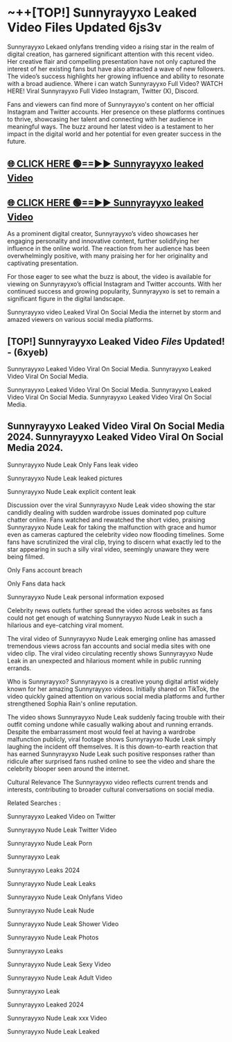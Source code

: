 # ~++[TOP!] Sunnyrayyxo Leaked Video Files Updated 6js3v

 Sunnyrayyxo Lekaed onlyfans trending video a rising star in the realm of digital creation, has garnered significant attention with this recent video. Her creative flair and compelling presentation have not only captured the interest of her existing fans but have also attracted a wave of new followers. The video’s success highlights her growing influence and ability to resonate with a broad audience.
Where i can watch  Sunnyrayyxo Full Video? WATCH HERE! Viral  Sunnyrayyxo Full Video Instagram, Twitter (X), Discord.


Fans and viewers can find more of  Sunnyrayyxo's content on her official Instagram and Twitter accounts. Her presence on these platforms continues to thrive, showcasing her talent and connecting with her audience in meaningful ways. The buzz around her latest video is a testament to her impact in the digital world and her potential for even greater success in the future.


## [🌐 CLICK HERE 🟢==►►  Sunnyrayyxo leaked Video ](https://onlyclips.site?title=Sunnyrayyxo&ref=git)

## [🌐 CLICK HERE 🟢==►►  Sunnyrayyxo leaked Video ](https://onlyclips.site?title=Sunnyrayyxo&ref=git)


As a prominent digital creator,  Sunnyrayyxo’s video showcases her engaging personality and innovative content, further solidifying her influence in the online world. The reaction from her audience has been overwhelmingly positive, with many praising her for her originality and captivating presentation.

For those eager to see what the buzz is about, the video is available for viewing on  Sunnyrayyxo’s official Instagram and Twitter accounts. With her continued success and growing popularity,  Sunnyrayyxo is set to remain a significant figure in the digital landscape.


  Sunnyrayyxo video Leaked Viral On Social Media the internet by storm and amazed viewers on various social media platforms.


## [TOP!]  Sunnyrayyxo Leaked Video *Files* Updated! - (6xyeb) 

 Sunnyrayyxo Leaked Video Viral On Social Media. Sunnyrayyxo Leaked Video Viral On Social Media.

 Sunnyrayyxo Leaked Video Viral On Social Media. Sunnyrayyxo Leaked Video Viral On Social Media. Sunnyrayyxo Leaked Video Viral On Social Media.


##  Sunnyrayyxo Leaked Video Viral On Social Media 2024. Sunnyrayyxo Leaked Video Viral On Social Media 2024.
 Sunnyrayyxo Nude Leak Only Fans leak video

 Sunnyrayyxo Nude Leak leaked pictures

 Sunnyrayyxo Nude Leak explicit content leak

Discussion over the viral  Sunnyrayyxo Nude Leak video showing the star candidly dealing with sudden wardrobe issues dominated pop culture chatter online. Fans watched and rewatched the short video, praising  Sunnyrayyxo Nude Leak for taking the malfunction with grace and humor even as cameras captured the celebrity video now flooding timelines. Some fans have scrutinized the viral clip, trying to discern what exactly led to the star appearing in such a silly viral video, seemingly unaware they were being filmed.


Only Fans account breach

Only Fans data hack

 Sunnyrayyxo Nude Leak personal information exposed

Celebrity news outlets further spread the video across websites as fans could not get enough of watching  Sunnyrayyxo Nude Leak in such a hilarious and eye-catching viral moment.


The viral video of  Sunnyrayyxo Nude Leak emerging online has amassed tremendous views across fan accounts and social media sites with one video clip. The viral video circulating recently shows  Sunnyrayyxo Nude Leak in an unexpected and hilarious moment while in public running errands.


Who is  Sunnyrayyxo?  Sunnyrayyxo is a creative young digital artist widely known for her amazing  Sunnyrayyxo videos. Initially shared on TikTok, the video quickly gained attention on various social media platforms and further strengthened Sophia Rain's online reputation.

The video shows  Sunnyrayyxo Nude Leak suddenly facing trouble with their outfit coming undone while casually walking about and running errands. Despite the embarrassment most would feel at having a wardrobe malfunction publicly, viral footage shows  Sunnyrayyxo Nude Leak simply laughing the incident off themselves. It is this down-to-earth reaction that has earned  Sunnyrayyxo Nude Leak such positive responses rather than ridicule after surprised fans rushed online to see the video and share the celebrity blooper seen around the internet.

Cultural Relevance The  Sunnyrayyxo video reflects current trends and interests, contributing to broader cultural conversations on social media.

Related Searches :

 Sunnyrayyxo Leaked Video on Twitter

 Sunnyrayyxo Nude Leak Twitter Video

 Sunnyrayyxo Nude Leak Porn

 Sunnyrayyxo Leak 

 Sunnyrayyxo Leaks 2024

 Sunnyrayyxo Nude Leak Leaks

 Sunnyrayyxo Nude Leak Onlyfans Video

 Sunnyrayyxo Nude Leak Nude

 Sunnyrayyxo Nude Leak Shower Video

 Sunnyrayyxo Nude Leak Photos

 Sunnyrayyxo Leaks

 Sunnyrayyxo Nude Leak Sexy Video

 Sunnyrayyxo Nude Leak Adult Video

 Sunnyrayyxo Leak

 Sunnyrayyxo Leaked 2024

 Sunnyrayyxo Nude Leak xxx Video

 Sunnyrayyxo Nude Leak Leaked